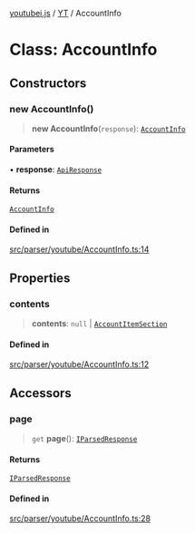 [youtubei.js](../../../README.md) / [YT](../README.md) / AccountInfo

# Class: AccountInfo

## Constructors

### new AccountInfo()

> **new AccountInfo**(`response`): [`AccountInfo`](AccountInfo.md)

#### Parameters

• **response**: [`ApiResponse`](../../../interfaces/ApiResponse.md)

#### Returns

[`AccountInfo`](AccountInfo.md)

#### Defined in

[src/parser/youtube/AccountInfo.ts:14](https://github.com/LuanRT/YouTube.js/blob/305a398158a6cac82e6ef288fed4bf1661c89d52/src/parser/youtube/AccountInfo.ts#L14)

## Properties

### contents

> **contents**: `null` \| [`AccountItemSection`](../../YTNodes/classes/AccountItemSection.md)

#### Defined in

[src/parser/youtube/AccountInfo.ts:12](https://github.com/LuanRT/YouTube.js/blob/305a398158a6cac82e6ef288fed4bf1661c89d52/src/parser/youtube/AccountInfo.ts#L12)

## Accessors

### page

> `get` **page**(): [`IParsedResponse`](../../APIResponseTypes/interfaces/IParsedResponse.md)

#### Returns

[`IParsedResponse`](../../APIResponseTypes/interfaces/IParsedResponse.md)

#### Defined in

[src/parser/youtube/AccountInfo.ts:28](https://github.com/LuanRT/YouTube.js/blob/305a398158a6cac82e6ef288fed4bf1661c89d52/src/parser/youtube/AccountInfo.ts#L28)
